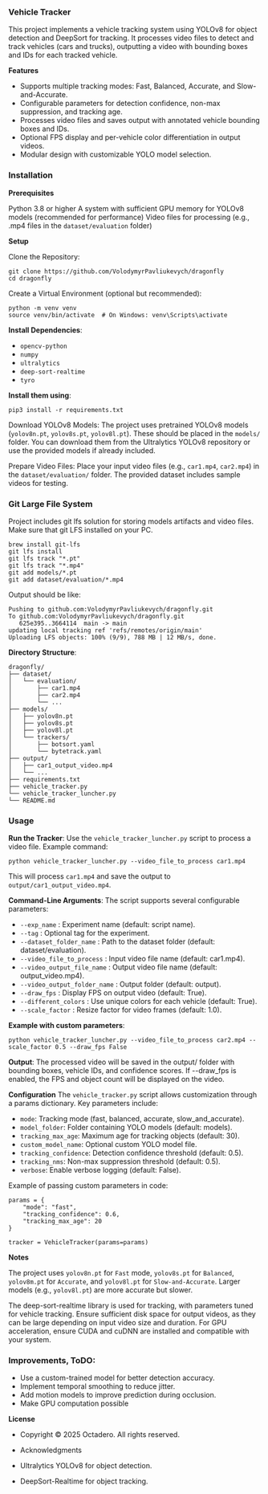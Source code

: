 
### Vehicle Tracker
This project implements a vehicle tracking system using YOLOv8 for object detection and DeepSort for tracking. It processes video files to detect and track vehicles (cars and trucks), outputting a video with bounding boxes and IDs for each tracked vehicle.

**Features**

 - Supports multiple tracking modes: Fast, Balanced, Accurate, and Slow-and-Accurate.
 - Configurable parameters for detection confidence, non-max suppression, and tracking age.
- Processes video files and saves output with annotated vehicle bounding boxes and IDs.
- Optional FPS display and per-vehicle color differentiation in output videos.
- Modular design with customizable YOLO model selection.

### Installation
**Prerequisites**

Python 3.8 or higher
A system with sufficient GPU memory for YOLOv8 models (recommended for performance)
Video files for processing (e.g., .mp4 files in the `dataset/evaluation` folder)

**Setup**

Clone the Repository:
```
git clone https://github.com/VolodymyrPavliukevych/dragonfly
cd dragonfly
```

Create a Virtual Environment (optional but recommended):

```
python -m venv venv
source venv/bin/activate  # On Windows: venv\Scripts\activate
```

**Install Dependencies**: 

 - `opencv-python`
 - `numpy`
 - `ultralytics`
 - `deep-sort-realtime`
 - `tyro`

**Install them using**:
```
pip3 install -r requirements.txt
```

Download YOLOv8 Models: The project uses pretrained YOLOv8 models (`yolov8n.pt`, `yolov8s.pt`, `yolov8l.pt`). These should be placed in the `models/` folder. 
You can download them from the Ultralytics YOLOv8 repository or use the provided models if already included.

Prepare Video Files: Place your input video files (e.g., `car1.mp4`, `car2.mp4`) in the `dataset/evaluation/` folder. The provided dataset includes sample videos for testing.

### Git Large File System
Project includes git lfs solution for storing models artifacts and video files.
Make sure that git LFS installed on your PC.
```
brew install git-lfs
git lfs install
git lfs track "*.pt"
git lfs track "*.mp4"
git add models/*.pt
git add dataset/evaluation/*.mp4

```

Output should be like:
```
Pushing to github.com:VolodymyrPavliukevych/dragonfly.git
To github.com:VolodymyrPavliukevych/dragonfly.git
   625e395..3664114  main -> main
updating local tracking ref 'refs/remotes/origin/main'
Uploading LFS objects: 100% (9/9), 788 MB | 12 MB/s, done.
``` 


**Directory Structure**:
```
dragonfly/
├── dataset/
│   └── evaluation/
│       ├── car1.mp4
│       ├── car2.mp4
│       └── ...
├── models/
│   ├── yolov8n.pt
│   ├── yolov8s.pt
│   ├── yolov8l.pt
│   └── trackers/
│       ├── botsort.yaml
│       └── bytetrack.yaml
├── output/
│   ├── car1_output_video.mp4
│   └── ...
├── requirements.txt
├── vehicle_tracker.py
└── vehicle_tracker_luncher.py
└── README.md
```

### Usage

**Run the Tracker**: Use the `vehicle_tracker_luncher.py` script to process a video file. Example command:

```
python vehicle_tracker_luncher.py --video_file_to_process car1.mp4
```

This will process `car1.mp4` and save the output to `output/car1_output_video.mp4`.

**Command-Line Arguments**: The script supports several configurable parameters:

- `--exp_name` : Experiment name (default: script name).
- `--tag` : Optional tag for the experiment.
- `--dataset_folder_name` : Path to the dataset folder (default: dataset/evaluation).
- `--video_file_to_process` : Input video file name (default: car1.mp4).
- `--video_output_file_name` : Output video file name (default: output_video.mp4).
- `--video_output_folder_name` : Output folder (default: output).
- `--draw_fps` : Display FPS on output video (default: True).
- `--different_colors` : Use unique colors for each vehicle (default: True).
- `--scale_factor` : Resize factor for video frames (default: 1.0).

**Example with custom parameters**:
```
python vehicle_tracker_luncher.py --video_file_to_process car2.mp4 --scale_factor 0.5 --draw_fps False
```

**Output**: The processed video will be saved in the output/ folder with bounding boxes, vehicle IDs, and confidence scores. If --draw_fps is enabled, the FPS and object count will be displayed on the video.


**Configuration**
The `vehicle_tracker.py` script allows customization through a params dictionary. Key parameters include:

- `mode`: Tracking mode (fast, balanced, accurate, slow_and_accurate).
- `model_folder`: Folder containing YOLO models (default: models).
- `tracking_max_age`: Maximum age for tracking objects (default: 30).
- `custom_model_name`: Optional custom YOLO model file.
- `tracking_confidence`: Detection confidence threshold (default: 0.5).
- `tracking_nms`: Non-max suppression threshold (default: 0.5).
- `verbose`: Enable verbose logging (default: False).

Example of passing custom parameters in code:
```
params = {
    "mode": "fast",
    "tracking_confidence": 0.6,
    "tracking_max_age": 20
}
```
```
tracker = VehicleTracker(params=params)
```

**Notes**

The project uses `yolov8n.pt` for `Fast` mode, `yolov8s.pt` for `Balanced`, `yolov8m.pt` for `Accurate`, and `yolov8l.pt` for `Slow-and-Accurate`. Larger models (e.g., `yolov8l.pt`) are more accurate but slower.

The deep-sort-realtime library is used for tracking, with parameters tuned for vehicle tracking.
Ensure sufficient disk space for output videos, as they can be large depending on input video size and duration.
For GPU acceleration, ensure CUDA and cuDNN are installed and compatible with your system.


### Improvements, ToDO:
- Use a custom-trained model for better detection accuracy.
- Implement temporal smoothing to reduce jitter.
- Add motion models to improve prediction during occlusion.
- Make GPU computation possible


**License**
- Copyright © 2025 Octadero. All rights reserved.
- Acknowledgments

- Ultralytics YOLOv8 for object detection.
- DeepSort-Realtime for object tracking.
